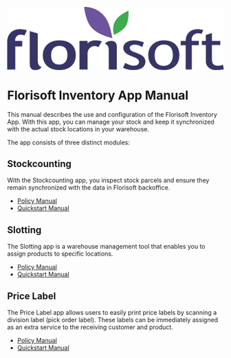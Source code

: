 ![Florisoft logo](https://raw.githubusercontent.com/florisoft/User.Manuals/main/fslogo.png)

# Florisoft Inventory App Manual

This manual describes the use and configuration of the Florisoft Inventory App. With this app, you can manage your stock and keep it synchronized with the actual stock locations in your warehouse.

The app consists of three distinct modules:

## Stockcounting

With the Stockcounting app, you inspect stock parcels and ensure they remain synchronized with the data in Florisoft backoffice.

* [Policy Manual](https://github.com/florisoft/User.Manuals/blob/main/CLOUD%20APPLICATIONS/Inventory%20App/Stock%20Counting/Policies%20Stock%20Counting%20EN.md)
* [Quickstart Manual](https://github.com/florisoft/User.Manuals/blob/main/CLOUD%20APPLICATIONS/Inventory%20App/Stock%20Counting/Quickstart%20Handleiding%20EN.md)

## Slotting

The Slotting app is a warehouse management tool that enables you to assign products to specific locations.

* [Policy Manual](https://github.com/florisoft/User.Manuals/blob/main/CLOUD%20APPLICATIONS/Inventory%20App/Slotting/Policies%20Slotting%20NL.md)
* [Quickstart Manual](https://github.com/florisoft/User.Manuals/blob/main/CLOUD%20APPLICATIONS/Inventory%20App/Slotting/Quickstart%20Handleiding%20NL.md)

## Price Label

The Price Label app allows users to easily print price labels by scanning a division label (pick order label). These labels can be immediately assigned as an extra service to the receiving customer and product.

* [Policy Manual](https://github.com/florisoft/User.Manuals/blob/main/CLOUD%20APPLICATIONS/Inventory%20App/Price%20Labels/Policies%20Price%20Labels%20NL.md)
* [Quickstart Manual](https://github.com/florisoft/User.Manuals/blob/main/CLOUD%20APPLICATIONS/Inventory%20App/Price%20Labels/Quickstart%20Handleiding%20NL.md)
